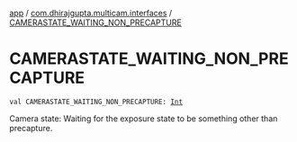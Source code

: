 [app](../index.md) / [com.dhirajgupta.multicam.interfaces](index.md) / [CAMERASTATE_WAITING_NON_PRECAPTURE](./-c-a-m-e-r-a-s-t-a-t-e_-w-a-i-t-i-n-g_-n-o-n_-p-r-e-c-a-p-t-u-r-e.md)

# CAMERASTATE_WAITING_NON_PRECAPTURE

`val CAMERASTATE_WAITING_NON_PRECAPTURE: `[`Int`](https://kotlinlang.org/api/latest/jvm/stdlib/kotlin/-int/index.html)

Camera state: Waiting for the exposure state to be something other than precapture.

